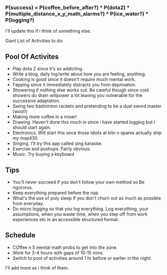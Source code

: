### P(success) = P(coffee_before_after?) * P(dota2) * P(multiple_distance_x_y_math_alarms?) * P(ice_water?) * P(logging?)

I'll update this if i think of something else.

Giant List of Activities to do:

## Pool Of Activites
* Play dota 2 since it's so addicting.
* Write a blog, daily log/write about how you are feeling, anything.
* Cooking is good since it doesn't require much mental work.
* Fapping since it immediately distracts you from deprivation.
* Showering if nothing else works out. Be careful though since cold showers do drain willpower a lot leaving you vulnerable for the successive adaptation.
* Swing two badminton rackets and pretending to be a dual sword master (woot!)
* Making more coffee in a mixer!
* Drawing. Haven't done this much in since i have started logging but i should start again.
* Electronics. Will start this once those idiots at kitn n spares actually ship my msp430.
* Singing. I'll try this app called sing karaoke.
* Exercise and pushups. Fairly obvious.
* Music: Try buying a keyboard

## Tips
* You'll never succeed if you don't follow your own method so Be rigororus.
* Keep everything prepared before the nap
* What's the use of poly sleep if you don't churn out as much as possible from everyday.
* Do micro logging so that you log everything. Log everything, your assumptions, when you waste time, when you step off from work experiences etc in an accessible structured format. 

## Schedule
* COffee n 5 mental math probs to get into the zone.
* Work for 3-4 hours with gaps of 10-15 mins.
* Switch to pool of activities around 1 hr before or earlier in the night.

I'll add more as i think of them.